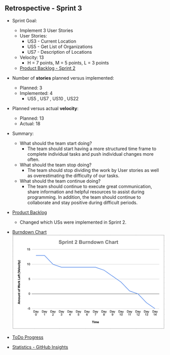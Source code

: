 ## Retrospective - Sprint 3

* Sprint Goal:
  *	Implement 3 User Stories
  *	User Stories: 
    * US3 - Current Location
    * US5 - Get List of Organizations
    * US7 - Description of Locations
  * Velocity: 13
    * H = 7 points, M = 5 points, L = 3 points
  * [Product Backlog - Sprint 2](https://docs.google.com/spreadsheets/d/1mZyLCKUbVGbjoeYFcOHvxQBhpQpaeleSNZBySZJPy2Q/edit#gid=816747650)  

*	Number of **stories** planned versus implemented:
    * Planned: 3
    * Implemented: 4
      *	US5 , US7 , US10 , US22 

*	Planned versus actual **velocity**:
    *	Planned: 13
    *	Actual: 18  

*	Summary:
    *	What should the team start doing?
        * The team should start having a more structured time frame to complete individual tasks and push individual changes more often. 
    *	What should the team stop doing?
        *	The team should stop dividing the work by User stories as well as overestimating the difficulty of our tasks. 
    *	What should the team continue doing?
        * The team should continue to execute great communication, share information and helpful resources to assist during programming. In addition, the team should continue to collaborate and stay positive during difficult periods. 

*	[Product Backlog](https://docs.google.com/spreadsheets/d/1mZyLCKUbVGbjoeYFcOHvxQBhpQpaeleSNZBySZJPy2Q/edit?usp=sharing)
    *	Changed which USs were implemented in Sprint 2.
*	[Burndown Chart](https://docs.google.com/spreadsheets/d/1BHfbSvmevCo5q45GMup5iqZxVN3VJ4yxqTTAV3QHPEo/edit?usp=sharing)  
![Burndown Chart](burndownChart_Sprint2.PNG)
*	[ToDo Progress](https://github.com/orgs/paceuniversity/projects/7)  
*	[Statistics - GitHub Insights](https://github.com/paceuniversity/cs389f2022team5/pulse)
